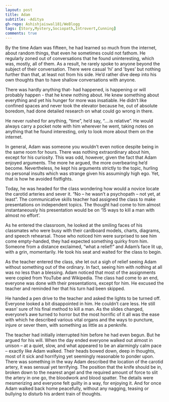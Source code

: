 ```yaml
---
layout: post
title: Adam
subtitle: -Aditya
gh-repo: Ashishjaiswal181/WeBlogg
tags: [Story,Mystery,Sociopath,Introvert,Cunning]
comments: true
---
```


By the time Adam was fifteen, he had learned so much from the internet, about random things, that even he sometimes could not fathom. He regularly zoned out of conversations that he found uninteresting, which was, mostly, all of them. As a result, he rarely spoke to anyone beyond the subject of their conversation. There were casual ‘hi’ and 'byes’ but nothing further than that, at least not from his side. He’d rather dive deep into his own thoughts than to have shallow conversations with anyone.

There was hardly anything that- had happened, is happening or will probably happen - that he knew nothing about. He knew something about everything and yet his hunger for more was insatiable. He didn’t like confined spaces and never took the elevator because he, out of absolute boredom, had done detailed research on what could go wrong in there.

He never rushed for anything, “time”, he’d say, “….is relative”. He would always carry a pocket note with him wherever he went, taking notes on anything that he found interesting, only to look more about them on the internet.

In general, Adam was someone you wouldn’t even notice despite being in the same room for hours. There was nothing extraordinary about him, except for his curiosity. This was odd, however, given the fact that Adam enjoyed arguments. The more he argued, the more overbearing he’d become. Nevertheless, he kept his arguments strictly to the topic, hurling no personal insults which was strange given his assumingly high ego. Yet, that is how he avoided fistfights.

Today, he was headed for the class wondering how would a novice locate the carotid arteries and sever it. “No – he wasn’t a psychopath – not yet, at least”. The communicative skills teacher had assigned the class to make presentations on independent topics. The thought had come to him almost instantaneously his presentation would be on ‘15 ways to kill a man with almost no effort’.

As he entered the classroom, he looked at the smiling faces of his classmates who were busy with their cardboard models, charts, diagrams, and speech rehearsal. Those who noticed him were surprised to see him come empty-handed, they had expected something quirky from him. Someone from a distance exclaimed, “what a relief!” and Adam’s face lit up, with a grin, momentarily. He took his seat and waited for the class to begin.

As the teacher entered the class, she let out a sigh of relief seeing Adam without something out of the ordinary. In fact, seeing him with nothing at all was no less than a blessing. Adam noticed that most of the assignments were copied from YouTube and Wikipedia. The class had come to an end, everyone was done with their presentations, except for him. He excused the teacher and reminded her that his turn had been skipped.

He handed a pen drive to the teacher and asked the lights to be turned off. Everyone looked a bit disappointed in him. He couldn’t care less. He still wasn’ sure of his final method to kill a man. As the slides changed, everyone’s awe turned to horror but the most horrific of it all was the ease with which he described various vital organs and the ways to puncture, injure or sever them, with something as little as a penknife.

The teacher had initially interrupted him before he had even begun. But he argued for his will. When the day ended everyone walked out almost in unison – at a quiet, slow, and what appeared to be an alarmingly calm pace – exactly like Adam walked. Their heads bowed down, deep in thoughts, most of it sick and horrifying yet seemingly reasonable to ponder upon. There was something in the way Adam described the location of the carotid artery, it was sensual yet terrifying. The position that the knife should be in, broken down to the nearest angel and the required amount of force to slit the artery in one go, the bloodwork and blood spatter. The details were mesmerizing and everyone felt guilty in a way, for enjoying it. And for once Adam walked back home peacefully, without any nagging, teasing or bullying to disturb his ardent train of thoughts.

<!---

### Notification

{: .box-note}
**Note:** This is a notification box.

### Warning

{: .box-warning}
**Warning:** This is a warning box.

### Error

{: .box-error}
**Error:** This is an error box.

--->